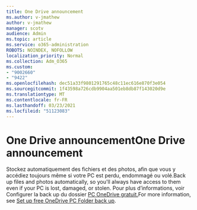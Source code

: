 ```yaml
---
title: One Drive announcement
ms.author: v-jmathew
author: v-jmathew
manager: scotv
audience: Admin
ms.topic: article
ms.service: o365-administration
ROBOTS: NOINDEX, NOFOLLOW
localization_priority: Normal
ms.collection: Adm_O365
ms.custom:
- "9002660"
- "9422"
ms.openlocfilehash: dec51a33f9801291765c48c11ec616e870f3e054
ms.sourcegitcommit: 1f43598a726cdb9904aa501eb8db87f143020d9e
ms.translationtype: MT
ms.contentlocale: fr-FR
ms.lasthandoff: 03/23/2021
ms.locfileid: "51123083"
---
```

# <a name="one-drive-announcement"></a><span data-ttu-id="ac33a-102">One Drive announcement</span><span class="sxs-lookup"><span data-stu-id="ac33a-102">One Drive announcement</span></span>

<span data-ttu-id="ac33a-103">Stockez automatiquement des fichiers et des photos, afin que vous y accédiez toujours même si votre PC est perdu, endommagé ou volé.</span><span class="sxs-lookup"><span data-stu-id="ac33a-103">Back up files and photos automatically, so you'll always have access to them even if your PC is lost, damaged, or stolen.</span></span> <span data-ttu-id="ac33a-104">Pour plus d’informations, voir Configurer la back up du dossier [PC OneDrive gratuit.](https://www.microsoft.com/microsoft-365/onedrive/pc-cloud-backup)</span><span class="sxs-lookup"><span data-stu-id="ac33a-104">For more information, see [Set up free OneDrive PC Folder back up](https://www.microsoft.com/microsoft-365/onedrive/pc-cloud-backup).</span></span>
